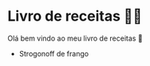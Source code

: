# Livro de receitas :woman_cook:

Olá bem vindo ao meu livro de receitas :wave:

- Strogonoff de frango

